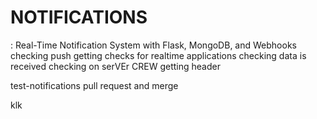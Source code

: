 # NOTIFICATIONS
: Real-Time Notification System with Flask, MongoDB, and Webhooks
checking push
getting checks for realtime applications
checking data is received
checking on serVEr
CREW
getting header

test-notifications
pull request and merge


klk

